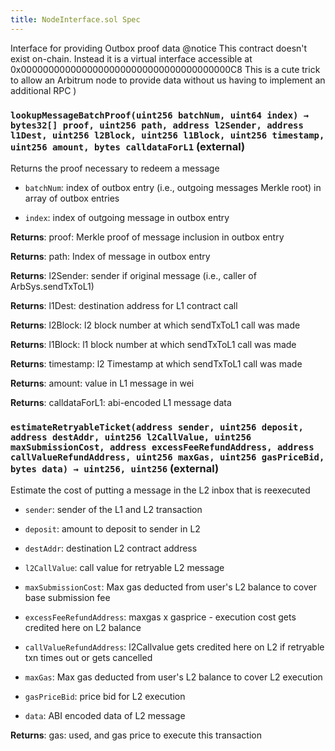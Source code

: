 ```yaml
---
title: NodeInterface.sol Spec
---
```


Interface for providing Outbox proof data
@notice This contract doesn't exist on-chain. Instead it is a virtual interface accessible at 0x00000000000000000000000000000000000000C8
This is a cute trick to allow an Arbitrum node to provide data without us having to implement an additional RPC )

### `lookupMessageBatchProof(uint256 batchNum, uint64 index) → bytes32[] proof, uint256 path, address l2Sender, address l1Dest, uint256 l2Block, uint256 l1Block, uint256 timestamp, uint256 amount, bytes calldataForL1` (external)

Returns the proof necessary to redeem a message

- `batchNum`: index of outbox entry (i.e., outgoing messages Merkle root) in array of outbox entries

- `index`: index of outgoing message in outbox entry

**Returns**: proof: Merkle proof of message inclusion in outbox entry

**Returns**: path: Index of message in outbox entry

**Returns**: l2Sender: sender if original message (i.e., caller of ArbSys.sendTxToL1)

**Returns**: l1Dest: destination address for L1 contract call

**Returns**: l2Block: l2 block number at which sendTxToL1 call was made

**Returns**: l1Block: l1 block number at which sendTxToL1 call was made

**Returns**: timestamp: l2 Timestamp at which sendTxToL1 call was made

**Returns**: amount: value in L1 message in wei

**Returns**: calldataForL1: abi-encoded L1 message data

### `estimateRetryableTicket(address sender, uint256 deposit, address destAddr, uint256 l2CallValue, uint256 maxSubmissionCost, address excessFeeRefundAddress, address callValueRefundAddress, uint256 maxGas, uint256 gasPriceBid, bytes data) → uint256, uint256` (external)

Estimate the cost of putting a message in the L2 inbox that is reexecuted

- `sender`: sender of the L1 and L2 transaction

- `deposit`: amount to deposit to sender in L2

- `destAddr`: destination L2 contract address

- `l2CallValue`: call value for retryable L2 message

- `maxSubmissionCost`: Max gas deducted from user's L2 balance to cover base submission fee

- `excessFeeRefundAddress`: maxgas x gasprice - execution cost gets credited here on L2 balance

- `callValueRefundAddress`: l2Callvalue gets credited here on L2 if retryable txn times out or gets cancelled

- `maxGas`: Max gas deducted from user's L2 balance to cover L2 execution

- `gasPriceBid`: price bid for L2 execution

- `data`: ABI encoded data of L2 message

**Returns**: gas: used, and gas price to execute this transaction

